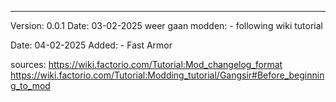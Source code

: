 ---------------------------------------------------------------------------------------------------
Version: 0.0.1
Date: 03-02-2025
  weer gaan modden:
    - following wiki tutorial

Date: 04-02-2025
  Added:
    - Fast Armor
  
  
  
  sources:
  https://wiki.factorio.com/Tutorial:Mod_changelog_format
  https://wiki.factorio.com/Tutorial:Modding_tutorial/Gangsir#Before_beginning_to_mod